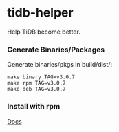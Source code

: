 # tidb-helper

Help TiDB become better.

### Generate Binaries/Packages

Generate binaries/pkgs in build/dist/:

```
make binary TAG=v3.0.7
make rpm TAG=v3.0.7
make deb TAG=v3.0.7
```

### Install with rpm

[Docs](./INSTALL.md)
